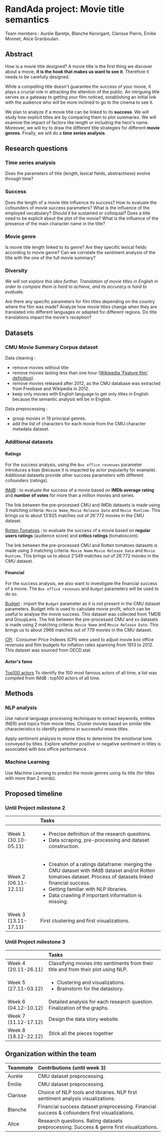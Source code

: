 # RandAda project: Movie title semantics

Team members : Aurèle Baretje, Blanche Kerorgant, Clarisse Pierre, Émilie Monnet, Alice Granboulan.

## Abstract

How is a movie title designed? A movie title is the first thing we discover about a movie, **it is the hook that makes us want to see it**. Therefore it needs to be carefully designed.

While a compelling title doesn't guarantee the success of your movie, it plays a crucial role in attracting the attention of the public. An intriguing title serves as a gateway to getting your film noticed, establishing an initial link with the audience who will be more inclined to go to the cinema to see it.

We plan to analyze if a movie title can be linked to its **success**. We will study how explicit titles are by comparing them to plot summaries. We will examine the impact of factors like length or including the hero's name. Moreover, we will try to draw the different title strategies for different **movie genres**. Finally, we will do a **time series analysis**.


## Research questions
### Time series analysis
Does the parameters of title (length, lexical fields, abstractness) evolve through time? 

### Success
Does the length of a movie title influence its success? How to evaluate the cofounders of movie success parameters?
What is the influence of the employed vocabulary? Should it be sustained or colloquial?
Does a title need to be explicit about the plot of the movie?
What is the influence of the presence of the main character name in the title?

### Movie genre
Is movie title length linked to its genre?
Are they specific lexical fields according to movie genre?
Can we correlate the sentiment analysis of the title with the one of the full movie summary?

### Diversity
*We will not explore this idea further. Translation of movie titles in English in order to compare them is hard to achieve, and its accuracy is hard to evaluate.*

Are there any specific parameters for film titles depending on the country where the film was made?
Analyze how movie titles change when they are translated into different languages or adapted for different regions. Do title translations impact the movie's reception?


## Datasets
### CMU Movie Summary Corpus dataset
Data cleaning : 
- remove movies without title
- remove movies lasting less than one hour ([Wikipedia 'Feature film' definition](https://en.wikipedia.org/wiki/Feature_film)).
- remove movies released after 2012, as the CMU database was extracted from Freebase and Wikipedia in 2012.
- keep only movies with English language to get only titles in English because the semantic analysis will be in English.


Data preprocessing :
- group movies in 19 principal genres.
- add the list of characters for each movie from the CMU character metadata dataset.

### Additional datasets
#### Ratings
For the success analysis, using the `Box office revenues` parameter introduces a bias (because it is impacted by actor popularity for example). Additional datasets provide other success parameters with different cofounders (ratings).

[IMdB](https://developer.imdb.com/non-commercial-datasets/) : to evaluate the success of a movie based on **IMDb average rating** and **number of votes** for more than a million movies and series.

The link between the pre-processed CMU and IMDb datasets is made using 3 matching criteria: `Movie Name`, `Movie Release Date` and `Movie Runtime`. This brings us to about 13'825 matches out of 26'772 movies in the CMU dataset.

[Rotten Tomatoes](https://www.kaggle.com/datasets/stefanoleone992/rotten-tomatoes-movies-and-critic-reviews-dataset) : to evaluate the success of a movie based on **regular users ratings** (audience score) and **critics ratings** (tomatoscore).

The link between the pre-processed CMU and Rotten tomatoes datasets is made using 3 matching criteria: `Movie Name`  `Movie Release Date` and `Movie Runtime`. This brings us to about 2'549 matches out of 26'772 movies in the CMU dataset.

#### Financial
For the success analysis, we also want to investigate the financial success of a movie. The `Box office revenues` and `Budget` parameters will be used to do so. 

[Budget](https://www.kaggle.com/datasets/rounakbanik/the-movies-dataset) : import the `Budget` parameter as it is not present in the CMU dataset parameters. Budget info is used to calculate movie profit, which can be useful to analyse the movie success. This dataset was collected from TMDB and GroupLens.  The link between the pre-processed CMU and xx datasets is made using 2 matching criteria: `Movie Name` and `Movie Release Date`. This brings us to about 2966 matches out of 779 movies in the CMU dataset.

[CPI](https://stats.oecd.org/index.aspx?DataSetCode=PRICES_CPI#) : Consumer Price Indexes (CPI) were used to adjust movie box office revenues and film budgets for inflation rates spanning from 1913 to 2012. This dataset was sourced from OECD.stat.


#### Actor's fame
[Top100 actors](https://m.imdb.com/list/ls058011111/) To identify the 100 most famous actors of all time, a list was compiled from IMdB : top100 actors of all time.

## Methods
### NLP analysis
Use natural language processing techniques to extract keywords, entities (NER) and topics from movie titles. Cluster movies based on similar title characteristics to identify patterns in successful movie titles.

Apply sentiment analysis to movie titles to determine the emotional tone conveyed by titles. Explore whether positive or negative sentiment in titles is associated with box office performance.

### Machine Learning
Use Machine Learning to predict the movie genres using its title (for titles with more than 2 words). 


## Proposed timeline
### Until Project milestone 2

|    | Tasks |
| -----| :------- |
| Week 1 (30.10-05.11)  | <ul><li>Precise definition of the research questions.</li><li>Data scraping, pre-processing and dataset construction.</li></ul> |
| Week 2 (06.11-12.11)  | <ul><li>Creation of a ratings dataframe: merging the CMU dataset with IMdB dataset and/ot Rotten tomatoes dataset. Process of datasets linked financial success.</li><li>Getting familiar with NLP libraries.</li><li>Data crawling if important information is missing.</li></ul> |
| Week 3 (13.11-17.11)  | First clustering and first visualizations.  |

### Until Project milestone 3

|    | Tasks |
| -----| :------- |
| Week 4 (20.11-26.11)  | Classifying movies into sentiments from their title and from their plot using NLP. |
| Week 5 (27.11-03.12)  | <ul><li>Clustering and visualizations.</li><li>Brainstorm for the datastory.</li></ul> |
| Week 6 (04.12-10.12)  | Detailed analysis for each research question. Finalization of the graphs. |
| Week 7 (11.12-17.12)  | Design the data story website. |
| Week 8 (18.12-22.12)  | Stick all the pieces together |

## Organization within the team
|  Teammate  | Contributions (until week 3) |
| -----| :------- |
| Aurèle | CMU dataset preprocessing. |
| Émilie | CMU dataset preprocessing. |
| Clarisse | Choice of NLP tools and libraries. NLP first sentiment analysis visualizations. |
| Blanche | Financial success dataset preprocessing. Financial success & cofounders first visualizations. |
| Alice | Research questions. Rating datasets preprocessing. Success & genre first visualizations. |
